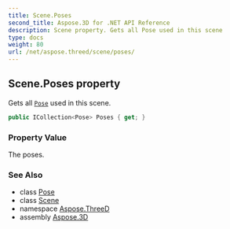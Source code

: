 ```yaml
---
title: Scene.Poses
second_title: Aspose.3D for .NET API Reference
description: Scene property. Gets all Pose used in this scene
type: docs
weight: 80
url: /net/aspose.threed/scene/poses/
---
```

## Scene.Poses property

Gets all [`Pose`](../../pose/) used in this scene.

```csharp
public ICollection<Pose> Poses { get; }
```

### Property Value

The poses.

### See Also

* class [Pose](../../pose/)
* class [Scene](../)
* namespace [Aspose.ThreeD](../../../aspose.threed/)
* assembly [Aspose.3D](../../../)


